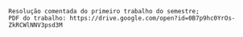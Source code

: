 
    Resolução comentada do primeiro trabalho do semestre;
    PDF do trabalho: https://drive.google.com/open?id=0B7p9hc0YrOs-ZkRCWlNNV3psd3M
